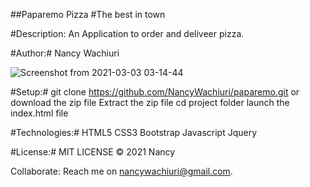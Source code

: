 ##Paparemo Pizza
#The best in town

#Description:
An Application to order and deliveer pizza.

#Author:#
Nancy Wachiuri

![Screenshot from 2021-03-03 03-14-44](https://user-images.githubusercontent.com/78595142/109732863-00650800-7bcf-11eb-9c24-e86b72d4797e.png)

#Setup:#
git clone https://github.com/NancyWachiuri/paparemo.git or download the zip file
Extract the zip file
cd project folder
launch the index.html file

#Technologies:#
HTML5
CSS3
Bootstrap
Javascript
Jquery

#License:#
MIT LICENSE © 2021 Nancy

Collaborate:
Reach me on nancywachiuri@gmail.com. 
